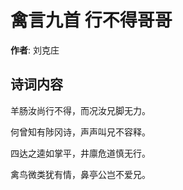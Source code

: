 # 禽言九首 行不得哥哥

**作者**: 刘克庄

## 诗词内容

羊肠汝尚行不得，而况汝兄脚无力。

何曾知有陟冈诗，声声叫兄不容释。

四达之逵如掌平，井廪危道慎无行。

禽鸟微类犹有情，鼻亭公岂不爱兄。

